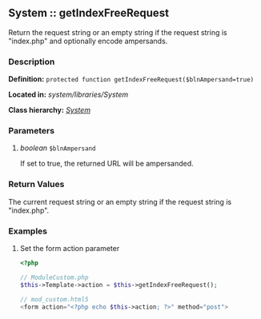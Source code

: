
System :: getIndexFreeRequest
-------------------------------------------

Return the request string or an empty string if the request string is "index.php" and optionally encode ampersands.


### Description ###

**Definition:** `protected function getIndexFreeRequest($blnAmpersand=true)`

**Located in:** *system/libraries/System*

**Class hierarchy:** *[System](../System.md)*


### Parameters ###

1. *boolean* `$blnAmpersand`

	If set to true, the returned URL will be ampersanded.


### Return Values ###

The current request string or an empty string if the request string is "index.php".


### Examples ###

1. Set the form action parameter

	```php
	<?php

	// ModuleCustom.php
	$this->Template->action = $this->getIndexFreeRequest();

	// mod_custom.html5
	<form action="<?php echo $this->action; ?>" method="post">
	```

